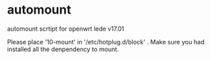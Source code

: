# automount
automount scrtipt for openwrt lede v17.01

Please place '10-mount' in '/etc/hotplug.d/block' . 
Make sure you had installed all the denpendency to mount.
